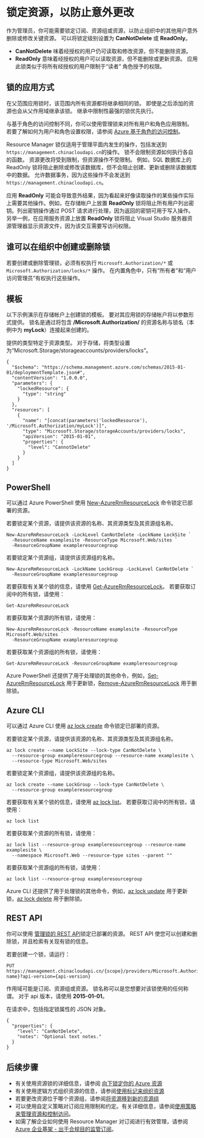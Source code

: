 <properties
    pageTitle="锁定 Azure 资源以防止更改 | Azure"
    description="通过对所有用户和角色应用锁，来防止用户更新或删除关键 Azure 资源。"
    services="azure-resource-manager"
    documentationcenter=""
    author="tfitzmac"
    manager="timlt"
    editor="tysonn" />
<tags
    ms.assetid="53c57e8f-741c-4026-80e0-f4c02638c98b"
    ms.service="azure-resource-manager"
    ms.workload="multiple"
    ms.tgt_pltfrm="na"
    ms.devlang="na"
    ms.topic="article"
    ms.date="05/05/2017"
    wacn.date="06/05/2017"
    ms.author="v-yeche"
    ms.translationtype="Human Translation"
    ms.sourcegitcommit="08618ee31568db24eba7a7d9a5fc3b079cf34577"
    ms.openlocfilehash="cd32245f937790ea7f7623a73e131fef1312a5a9"
    ms.contentlocale="zh-cn"
    ms.lasthandoff="05/26/2017" />

# <a name="lock-resources-to-prevent-unexpected-changes"></a>锁定资源，以防止意外更改 
作为管理员，你可能需要锁定订阅、资源组或资源，以防止组织中的其他用户意外删除或修改关键资源。 可以将锁定级别设置为 **CanNotDelete** 或 **ReadOnly**。 

* **CanNotDelete** 味着经授权的用户仍可读取和修改资源，但不能删除资源。 
* **ReadOnly** 意味着经授权的用户可以读取资源，但不能删除或更新资源。 应用此锁类似于将所有经授权的用户限制于“读者”  角色授予的权限。 

## <a name="how-locks-are-applied"></a>锁的应用方式

在父范围应用锁时，该范围内所有资源都将继承相同的锁。 即使是之后添加的资源也会从父作用域继承该锁。 继承中限制性最强的锁优先执行。

与基于角色的访问控制不同，你可以使用管理锁来对所有用户和角色应用限制。 若要了解如何为用户和角色设置权限，请参阅 [Azure 基于角色的访问控制](/documentation/articles/role-based-access-control-configure/)。

Resource Manager 锁仅适用于管理平面内发生的操作，包括发送到 `https://management.chinacloudapi.cn`的操作。 锁不会限制资源如何执行各自的函数。 资源更改将受到限制，但资源操作不受限制。 例如，SQL 数据库上的 ReadOnly 锁将阻止删除或修改该数据库，但不会阻止创建、更新或删除该数据库中的数据。 允许数据事务，因为这些操作不会发送到 `https://management.chinacloudapi.cn`。

应用 **ReadOnly** 可能会导致意外结果，因为看起来好像读取操作的某些操作实际上需要其他操作。例如，在存储帐户上放置 **ReadOnly** 锁将阻止所有用户列出密钥。列出密钥操作通过 POST 请求进行处理，因为返回的密钥可用于写入操作。另举一例，在应用服务资源上放置 **ReadOnly** 锁将阻止 Visual Studio 服务器资源管理器显示资源文件，因为该交互需要写访问权限。

## <a name="who-can-create-or-delete-locks-in-your-organization"></a>谁可以在组织中创建或删除锁
若要创建或删除管理锁，必须有权执行 `Microsoft.Authorization/*` 或 `Microsoft.Authorization/locks/*` 操作。 在内置角色中，只有“所有者”和“用户访问管理员”有权执行这些操作。

## <a name="template"></a>模板
以下示例演示在存储帐户上创建锁的模板。 要对其应用锁的存储帐户将以参数形式提供。 锁名是通过将包含 **/Microsoft.Authorization/** 的资源名称与锁名（本例中为 **myLock**）连接起来创建的。

提供的类型特定于资源类型。 对于存储，将类型设置为“Microsoft.Storage/storageaccounts/providers/locks”。

    {
      "$schema": "https://schema.management.azure.com/schemas/2015-01-01/deploymentTemplate.json#",
      "contentVersion": "1.0.0.0",
      "parameters": {
        "lockedResource": {
          "type": "string"
        }
      },
      "resources": [
        {
          "name": "[concat(parameters('lockedResource'), '/Microsoft.Authorization/myLock')]",
          "type": "Microsoft.Storage/storageAccounts/providers/locks",
          "apiVersion": "2015-01-01",
          "properties": {
            "level": "CannotDelete"
          }
        }
      ]
    }

## <a name="powershell"></a>PowerShell
可以通过 Azure PowerShell 使用 [New-AzureRmResourceLock](https://docs.microsoft.com/zh-cn/powershell/module/azurerm.resources/new-azurermresourcelock) 命令锁定已部署的资源。

若要锁定某个资源，请提供该资源的名称、其资源类型及其资源组名称。

    New-AzureRmResourceLock -LockLevel CanNotDelete -LockName LockSite `
      -ResourceName examplesite -ResourceType Microsoft.Web/sites `
      -ResourceGroupName exampleresourcegroup

若要锁定某个资源组，请提供该资源组的名称。

    New-AzureRmResourceLock -LockName LockGroup -LockLevel CanNotDelete `
      -ResourceGroupName exampleresourcegroup

若要获取有关某个锁的信息，请使用 [Get-AzureRmResourceLock](https://docs.microsoft.com/zh-cn/powershell/module/azurerm.resources/get-azurermresourcelock)。 若要获取订阅中的所有锁，请使用：

    Get-AzureRmResourceLock

若要获取某个资源的所有锁，请使用：

    New-AzureRmResourceLock -ResourceName examplesite -ResourceType Microsoft.Web/sites `
      -ResourceGroupName exampleresourcegroup

若要获取某个资源组的所有锁，请使用：

    Get-AzureRmResourceLock -ResourceGroupName exampleresourcegroup

Azure PowerShell 还提供了用于处理锁的其他命令，例如，[Set-AzureRmResourceLock](https://docs.microsoft.com/zh-cn/powershell/module/azurerm.resources/set-azurermresourcelock) 用于更新锁，[Remove-AzureRmResourceLock](https://docs.microsoft.com/zh-cn/powershell/module/azurerm.resources/remove-azurermresourcelock) 用于删除锁。

## <a name="azure-cli"></a>Azure CLI

可以通过 Azure CLI 使用 [az lock create](https://docs.microsoft.com/zh-cn/cli/azure/lock#create) 命令锁定已部署的资源。

若要锁定某个资源，请提供该资源的名称、其资源类型及其资源组名称。

    az lock create --name LockSite --lock-type CanNotDelete \
      --resource-group exampleresourcegroup --resource-name examplesite \
      --resource-type Microsoft.Web/sites

若要锁定某个资源组，请提供该资源组的名称。

    az lock create --name LockGroup --lock-type CanNotDelete \
      --resource-group exampleresourcegroup

若要获取有关某个锁的信息，请使用 [az lock list](https://docs.microsoft.com/zh-cn/cli/azure/lock#list)。 若要获取订阅中的所有锁，请使用：

    az lock list

若要获取某个资源的所有锁，请使用：

    az lock list --resource-group exampleresourcegroup --resource-name examplesite \
      --namespace Microsoft.Web --resource-type sites --parent ""

若要获取某个资源组的所有锁，请使用：

    az lock list --resource-group exampleresourcegroup

Azure CLI 还提供了用于处理锁的其他命令，例如，[az lock update](https://docs.microsoft.com/zh-cn/cli/azure/lock#update) 用于更新锁，[az lock delete](https://docs.microsoft.com/zh-cn/cli/azure/lock#delete) 用于删除锁。

## <a name="rest-api"></a>REST API
你可以使用 [管理锁的 REST API](https://docs.microsoft.com/zh-cn/rest/api/resources/managementlocks)锁定已部署的资源。 REST API 使您可以创建和删除锁，并且检索有关现有锁的信息。

若要创建一个锁，请运行：

    PUT https://management.chinacloudapi.cn/{scope}/providers/Microsoft.Authorization/locks/{lock-name}?api-version={api-version}

作用域可能是订阅、资源组或资源。 锁名称可以是您想要对该锁使用的任何称谓。 对于 api 版本，请使用 **2015-01-01**。

在请求中，包括指定锁属性的 JSON 对象。

    {
      "properties": {
        "level": "CanNotDelete",
        "notes": "Optional text notes."
      }
    } 

## <a name="next-steps"></a>后续步骤
* 有关使用资源锁的详细信息，请参阅 [向下锁定你的 Azure 资源](http://blogs.msdn.com/b/cloud_solution_architect/archive/2015/06/18/lock-down-your-azure-resources.aspx)
* 有关使用逻辑方式组织资源的信息，请参阅[使用标记来组织资源](/documentation/articles/resource-group-using-tags/)
* 若要更改资源位于哪个资源组，请参阅[将资源移到新的资源组](/documentation/articles/resource-group-move-resources/)
* 可以使用自定义策略对订阅应用限制和约定。有关详细信息，请参阅[使用策略来管理资源和控制访问](/documentation/articles/resource-manager-policy/)。
* 如需了解企业如何使用 Resource Manager 对订阅进行有效管理，请参阅 [Azure 企业基架 - 出于合规目的监管订阅](/documentation/articles/resource-manager-subscription-governance/)。

<!--Update_Description:update meta properties; wording update; add powersheel block code-->